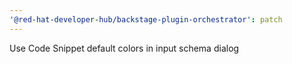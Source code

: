 ```yaml
---
'@red-hat-developer-hub/backstage-plugin-orchestrator': patch
---
```


Use Code Snippet default colors in input schema dialog
